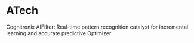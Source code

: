 # ATech
Cognitronix AIFilter: Real-time pattern recognition catalyst for incremental learning and accurate predictive Optimizer
